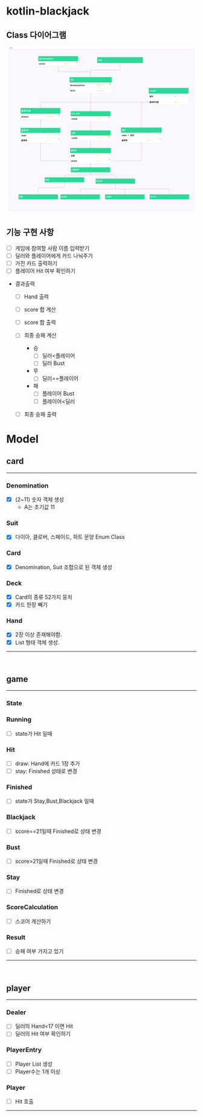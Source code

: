 # kotlin-blackjack

## Class 다이어그램
![ClassDiagram.png](image%2FClassDiagram.png)
<br>

## 기능 구현 사항
- [ ] 게임에 참여할 사람 이름 입력받기
- [ ] 딜러와 플레이어에게 카드 나눠주기
- [ ] 가진 카드 출력하기
- [ ] 플레이어 Hit 여부 확인하기

- 결과출력
  - [ ] Hand 출력
  - [ ] score 합 계산
  - [ ] score 합 출력
  - [ ] 최종 승패 계산
    - 승
      - [ ] 딜러<플레이어
      - [ ] 딜러 Bust
    - 무
      - [ ] 딜러==플레이어
    - 패
      - [ ] 플레이어 Bust
      - [ ] 플레이어<딜러
  - [ ] 최종 승패 출력


# Model

## card

-------------------
### Denomination
- [x] (2~11) 숫자 객체 생성
  - A는 초기값 11
### Suit
- [x] 다이아, 클로버, 스페이드, 하트 문양 Enum Class
### Card
-[x] Denomination, Suit 조합으로 된 객체 생성
### Deck
- [x] Card의 종류 52가지 뭉치
- [x] 카드 한장 빼기
### Hand
- [x] 2장 이상 존재해야함.
- [x] List<Card> 형태 객체 생성.

----------------

<br>

## game

-----------
### State

### Running
- [ ] state가 Hit 일때

### Hit
  - [ ] draw: Hand에 카드 1장 추가
  - [ ] stay: Finished 상태로 변경

### Finished
- [ ] state가 Stay,Bust,Blackjack 일때

### Blackjack
- [ ] score==21일때 Finished로 상태 변경
### Bust
- [ ] score>21일때 Finished로 상태 변경

### Stay
- [ ] Finished로 상태 변경

### ScoreCalculation
- [ ] 스코어 계산하기

### Result
- [ ] 승패 여부 가지고 있기

----------------

<br>

## player

-------------------
### Dealer
- [ ] 딜러의 Hand<17 이면 Hit
- [ ] 딜러의 Hit 여부 확인하기
### PlayerEntry
- [ ] Player List 생성
- [ ] Player수는 1개 이상
### Player
- [ ] Hit 호출

-------------------